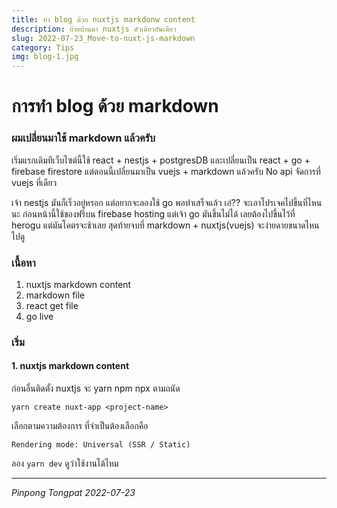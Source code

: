 ```yaml
---
title: ทำ blog ด้วย nuxtjs markdonw content
description: ย้ายบ้านมา nuxtjs ตัวเดียวอันเดียว
slug: 2022-07-23_Move-to-nuxt-js-markdown
category: Tips
img: blog-1.jpg
---
```


# การทำ blog ด้วย markdown

### ผมเปลี่ยนมาใช้ markdown แล้วครับ

เริ่มแรกเดิมทีเว็บไซต์นี้ใช้ react + nestjs + postgresDB และเปลี่ยนเป็น react + go + firebase firestore แต่ตอนนี้เปลี่ยนมาเป็น vuejs + markdown แล้วครับ No api จัดการที่ vuejs ที่เดียว

เจ้า nestjs มันก็เร็วอยู่หรอก แต่อยากจะลองใช้ go พอทำเสร็จแล้ว เอ๋?? จะเอาโปรเจคไปขึ้นที่ไหนนะ ก่อนหน้านี้ใช้ของฟรีบน firebase hosting แต่เจ้า go มันขึ้นไม่ได้ เลยต้องไปขึ้นไว้ที่ herogu แต่มันโคตรจะช้าเลย สุดท้ายจบที่ markdown + nuxtjs(vuejs) จะง่ายดายขนาดไหนไปดู

### เนื้อหา

1. nuxtjs markdown content
2. markdown file
3. react get file
4. go live

### เริ่ม

#### 1. nuxtjs markdown content

ก่อนอื่นติดตั้ง nuxtjs จะ yarn npm npx ตามถนัด

```
yarn create nuxt-app <project-name>
```

เลือกตามความต้องการ ที่จำเป็นต้องเลือกคือ

```
Rendering mode: Universal (SSR / Static)
```

ลอง `yarn dev` ดูว่าใช้งานได้ไหม

---

_Pinpong_ _Tongpat_
_2022-07-23_
